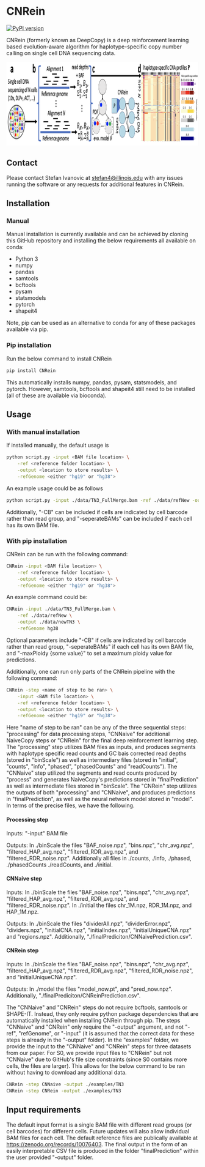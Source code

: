 # CNRein

[![PyPI version](https://badge.fury.io/py/CNRein.svg?cacheSeconds=60)](https://badge.fury.io/py/CNRein)

CNRein (formerly known as DeepCopy) is a deep reinforcement learning based evolution-aware algorithm for haplotype-specific copy number calling on single cell DNA sequencing data. 

<p align="center">
  <img width="1000" height="220" src="./overview.png">
</p>

## Contact

Please contact Stefan Ivanovic at stefan4@illinois.edu with any issues running the software or any requests for additional features in CNRein. 

## Installation

### Manual

Manual installation is currently available and can be achieved by cloning this GitHub repository and installing the below requirements all available on conda:
- Python 3
- numpy
- pandas
- samtools
- bcftools
- pysam
- statsmodels
- pytorch
- shapeit4

Note, pip can be used as an alternative to conda for any of these packages available via pip. 

### Pip installation

Run the below command to install CNRein
```bash
pip install CNRein
```
This automatically installs numpy, pandas, pysam, statsmodels, and pytorch. However, samtools, bcftools and shapeit4 still need to be installed (all of these are available via bioconda). 




## Usage

### With manual installation

If installed manually, the default usage is 
```bash
python script.py -input <BAM file location> \
    -ref <reference folder location> \
    -output <location to store results> \
    -refGenome <either "hg19" or "hg38">
```
An example usage could be as follows
```bash
python script.py -input ./data/TN3_FullMerge.bam -ref ./data/refNew -output ./data/newTN3 -refGenome hg38
```
Additionally, "-CB" can be included if cells are indicated by cell barcode rather than read group, and "-seperateBAMs" can be included if each cell has its own BAM file. 

### With pip installation

CNRein can be run with the following command:
```bash
CNRein -input <BAM file location> \
    -ref <reference folder location> \
    -output <location to store results> \
    -refGenome <either "hg19" or "hg38">
```
An example command could be:
```bash
CNRein -input ./data/TN3_FullMerge.bam \
    -ref ./data/refNew \
    -output ./data/newTN3 \
    -refGenome hg38
```
Optional parameters include "-CB" if cells are indicated by cell barcode rather than read group, "-seperateBAMs" if each cell has its own BAM file, and "-maxPloidy {some value}" to set a maximum ploidy value for predictions. 

Additionally, one can run only parts of the CNRein pipeline with the following command:
```bash
CNRein -step <name of step to be ran> \
    -input <BAM file location> \
    -ref <reference folder location> \
    -output <location to store results> \
    -refGenome <either "hg19" or "hg38">
```
Here "name of step to be ran" can be any of the three sequential steps: "processing" for data processing steps, "CNNaive" for additional NaiveCopy steps or "CNRein" for the final deep reinforcement learning step. 
The "processing" step utilizes BAM files as inputs, and produces segments with haplotype specific read counts and GC bais corrected read depths (stored in "binScale") as well as intermediary files (stored in "initial", "counts", "info", "phased", "phasedCounts" and "readCounts"). 
The "CNNaive" step utilized the segments and read counts produced by "process" and generates NaiveCopy's predictions stored in "finalPrediction" as well as intermediate files stored in "binScale". 
The "CNRein" step utilizes the outputs of both "processing" and "CNNaive", and produces predictions in "finalPrediction", as well as the neural network model stored in "model". 
In terms of the precise files, we have the following. 

#### Processing step
Inputs: "-input" BAM file

Outputs: In ./binScale the files "BAF_noise.npz", "bins.npz", "chr_avg.npz", "filtered_HAP_avg.npz", "filtered_RDR_avg.npz", and "filtered_RDR_noise.npz". Additionally all files in ./counts, ./info, ./phased, ./phasedCounts ./readCounts, and ./initial. 

#### CNNaive step
Inputs: In ./binScale the files "BAF_noise.npz", "bins.npz", "chr_avg.npz", "filtered_HAP_avg.npz", "filtered_RDR_avg.npz", and "filtered_RDR_noise.npz". In ./initial the files chr_1M.npz, RDR_1M.npz, and HAP_1M.npz.

Outputs: In ./binScale the files "dividerAll.npz", "dividerError.npz", "dividers.npz", "initialCNA.npz", "initialIndex.npz", "initialUniqueCNA.npz" and "regions.npz". Additionally, "./finalPrediciton/CNNaivePrediction.csv". 

#### CNRein step
Inputs: In ./binScale the files "BAF_noise.npz", "bins.npz", "chr_avg.npz", "filtered_HAP_avg.npz", "filtered_RDR_avg.npz", "filtered_RDR_noise.npz", and "initialUniqueCNA.npz". 

Outputs: In ./model the files "model_now.pt", and "pred_now.npz". Additionally, "./finalPrediciton/CNReinPrediction.csv". 


The "CNNaive" and "CNRein" steps do not require bcftools, samtools or SHAPE-IT. 
Instead, they only require python package dependencies that are automatically installed when installing CNRein through pip. 
The steps "CNNaive" and "CNRein" only require the "-output" argument, and not "-ref", "refGenome", or "-input" (it is assumed that the correct data for these steps is already in the "-output" folder). 
In the "examples" folder, we provide the input to the "CNNaive" and "CNRein" steps for three datasets from our paper. 
For S0, we provide input files to "CNRein" but not "CNNaive" due to GitHub's file size constraints (since S0 contains more cells, the files are larger). 
This allows for the below command to be ran without having to download any additional data.
```bash
CNRein -step CNNaive -output ./examples/TN3
CNRein -step CNRein -output ./examples/TN3
```

## Input requirements

The default input format is a single BAM file with different read groups (or cell barcodes) for different cells. 
Future updates will also allow individual BAM files for each cell. 
The default reference files are publically available at https://zenodo.org/records/10076403. 
The final output in the form of an easily interpretable CSV file is produced in the folder "finalPrediction" within the user provided "-output" folder. 





